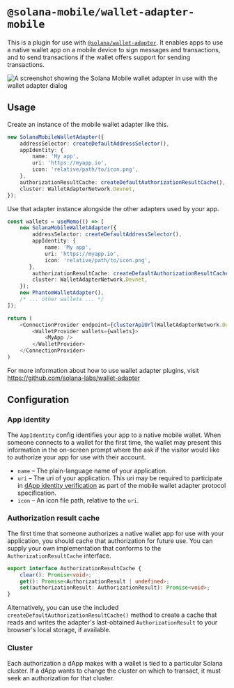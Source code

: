 # `@solana-mobile/wallet-adapter-mobile`

This is a plugin for use with [`@solana/wallet-adapter`](https://github.com/solana-labs/wallet-adapter). It enables apps to use a native wallet app on a mobile device to sign messages and transactions, and to send transactions if the wallet offers support for sending transactions.

![A screenshot showing the Solana Mobile wallet adapter in use with the wallet adapter dialog](https://user-images.githubusercontent.com/13243/174880433-92486385-6f9a-4221-bb55-c05bab057be6.png)

## Usage

Create an instance of the mobile wallet adapter like this.

```typescript
new SolanaMobileWalletAdapter({
    addressSelector: createDefaultAddressSelector(),
    appIdentity: {
        name: 'My app',
        uri: 'https://myapp.io',
        icon: 'relative/path/to/icon.png',
    },
    authorizationResultCache: createDefaultAuthorizationResultCache(),
    cluster: WalletAdapterNetwork.Devnet,
});
```

Use that adapter instance alongside the other adapters used by your app.

```typescript
const wallets = useMemo(() => [
    new SolanaMobileWalletAdapter({
        addressSelector: createDefaultAddressSelector(),
        appIdentity: {
            name: 'My app',
            uri: 'https://myapp.io',
            icon: 'relative/path/to/icon.png',
       },
        authorizationResultCache: createDefaultAuthorizationResultCache(),
        cluster: WalletAdapterNetwork.Devnet,
    });
    new PhantomWalletAdapter(),
    /* ... other wallets ... */
]);

return (
    <ConnectionProvider endpoint={clusterApiUrl(WalletAdapterNetwork.Devnet)}>
        <WalletProvider wallets={wallets}>
            <MyApp />
        </WalletProvider>
    </ConnectionProvider>
)
```

For more information about how to use wallet adapter plugins, visit https://github.com/solana-labs/wallet-adapter

## Configuration

### App identity

The `AppIdentity` config identifies your app to a native mobile wallet. When someone connects to a wallet for the first time, the wallet may present this information in the on-screen prompt where the ask if the visitor would like to authorize your app for use with their account.

- `name` &ndash; The plain-language name of your application.
- `uri` &ndash; The uri of your application. This uri may be required to participate in [dApp identity verification](https://github.com/solana-mobile/mobile-wallet-adapter/blob/main/spec/spec.md#dapp-identity-verification) as part of the mobile wallet adapter protocol specification.
- `icon` &ndash; An icon file path, relative to the `uri`.

### Authorization result cache

The first time that someone authorizes a native wallet app for use with your application, you should cache that authorization for future use. You can supply your own implementation that conforms to the `AuthorizationResultCache` interface.

```typescript
export interface AuthorizationResultCache {
    clear(): Promise<void>;
    get(): Promise<AuthorizationResult | undefined>;
    set(authorizationResult: AuthorizationResult): Promise<void>;
}
```

Alternatively, you can use the included `createDefaultAuthorizationResultCache()` method to create a cache that reads and writes the adapter's last-obtained `AuthorizationResult` to your browser's local storage, if available.

### Cluster

Each authorization a dApp makes with a wallet is tied to a particular Solana cluster. If a dApp wants to change the cluster on which to transact, it must seek an authorization for that cluster.
